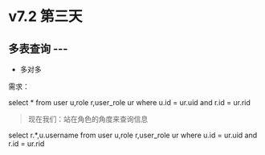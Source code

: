 # v7.2  第三天 



## 多表查询 --- 
 
*  多对多


需求：

select * from user u,role r,user_role ur where u.id = ur.uid and r.id = ur.rid 


> 现在我们：站在角色的角度来查询信息



select r.*,u.username from user u,role r,user_role ur where u.id = ur.uid and r.id = ur.rid 




 



